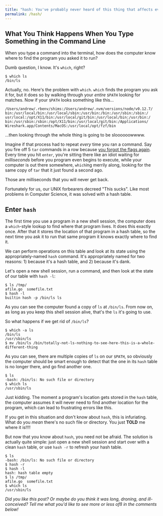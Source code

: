 ```yaml
---
title: "hash: You've probably never heard of this thing that affects every command you've ever typed in a terminal"
permalink: /hash/
---
```


## What You Think Happens When You Type Something in the Command Line

When you type a command into the terminal, how does the computer know where to find the program you asked it to run?

Dumb question, I know. It's `which`, right?

```
$ which ls
/bin/ls
```

Actually, no. Here's the problem with `which`. `which` finds the program you ask it for, but it does so by walking through your *entire* `$PATH` looking for matches. Now if your `$PATH` looks something like this...

```
/Users/andrew/.rbenv/shims:/Users/andrew/.nvm/versions/node/v0.12.7/
bin:/usr/local/bin:/usr/local/sbin:/usr/bin:/bin:/usr/sbin:/sbin:/
usr/local:/opt/X11/bin:/usr/local/git/bin:/usr/local/bin:/usr/bin:/
bin:/usr/sbin:/sbin:/opt/X11/bin:/usr/local/git/bin:/Applications/
Wireshark.app/Contents/MacOS:/usr/local/opt/fzf/bin
```

...then looking through the whole thing is going to be sloooooowwww. 

Imagine if that process had to repeat *every* time you ran a command. Say you fire off 5 `tar` commands in a row because [you forgot the flags again](https://xkcd.com/1168/). Every time you hit `enter`, you're sitting there like an idiot waiting for *milliseconds* before you program even begins to execute, while your computer is out there somewhere, `which`ing merrily along, looking for the same copy of `tar` that it just found a second ago.

Those are milliseconds that you will never get back.

Fortunately for us, our UNIX forbearers decreed "This sucks". Like most problems in Computer Science, it was solved with a hash table.

## Enter `hash`

The first time you use a program in a new shell session, the computer does a `which`-style lookup to find where that program lives. It does this exactly once. After that it stores the location of that program in a hash table, so the next time you ask it to run that same program it knows exactly where to find it. 

We can perform operations on this table and look at its state using the appropriately-named `hash` command. It's appropriately named for two reasons: 1) because it's a hash table, and 2) because it's dank. 

Let's open a new shell session, run a command, and then look at the state of our table with `hash -l`:

```
$ ls /tmp/
afile.go  somefile.txt
$ hash -l
builtin hash -p /bin/ls ls
```

As you can see the computer found a copy of `ls` at `/bin/ls`. From now on, as long as you keep this shell session alive, that's the `ls` it's going to use.

So what happens if we get rid of `/bin/ls`? 

```
$ which -a ls
/bin/ls
/usr/sbin/ls
$ mv /bin/ls /bin/totally-not-ls-nothing-to-see-here-this-is-a-whole-different-thing
```

As you can see, there are multiple copies of `ls` on our `$PATH`, so obviously the computer should be smart enough to detect that the one in its `hash` table is no longer there, and go find another one.

```
$ ls
-bash: /bin/ls: No such file or directory
$ which ls
/usr/sbin/ls
```

Just kidding. The moment a program's location gets stored in the `hash` table, the computer assumes it will never need to find another location for the program, which can lead to frustrating errors like this.

If you get in this situation and don't know about `hash`, this is infuriating. What do you *mean* there's no such file or directory. You just **TOLD** me where it is!!!!

But now that you know about `hash`, you need not be afraid. The solution is actually quite simple: just open a new shell session and start over with a clean `hash` table, or use `hash -r` to refresh your hash table.

```
$ ls
-bash: /bin/ls: No such file or directory
$ hash -r 
$ hash -l
hash: hash table empty
$ ls /tmp/
afile.go  somefile.txt
$ which ls
/usr/sbin/ls
```

*Did you like this post? Or maybe do you think it was long, droning, and ill-conceived? Tell me what you'd like to see more or less ofß in the comments below!*
